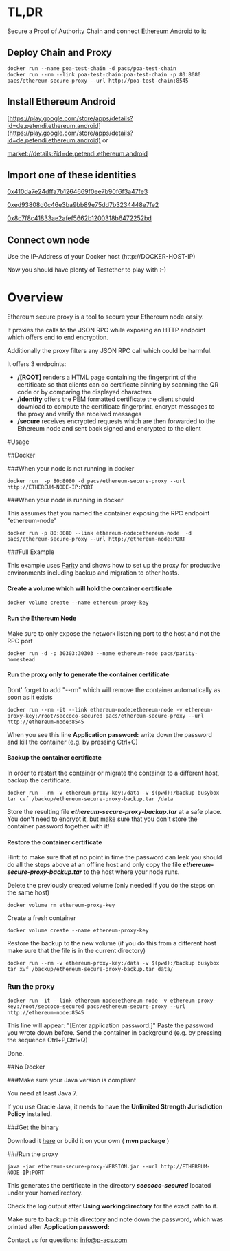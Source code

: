 # TL,DR

Secure a Proof of Authority Chain and connect [Ethereum Android](https://ethereum-android.com) to it:

## Deploy Chain and Proxy

    docker run --name poa-test-chain -d pacs/poa-test-chain
    docker run --rm --link poa-test-chain:poa-test-chain -p 80:8080 pacs/ethereum-secure-proxy --url http://poa-test-chain:8545
    
## Install Ethereum Android 
   
   [https://play.google.com/store/apps/details?id=de.petendi.ethereum.android](https://play.google.com/store/apps/details?id=de.petendi.ethereum.android) or
   
   [market://details:?id=de.petendi.ethereum.android](market://details:?id=de.petendi.ethereum.android)
    
## Import one of these identities
   
   [0x410da7e24dffa7b1264669f0ee7b90f6f3a47fe3](sample/test-pre1.pdf)
   
   [0xed93808d0c46e3ba9bb89e75dd7b3234448e7fe2](sample/test-pre2.pdf)
   
   [0x8c7f8c41833ae2afef5662b1200318b6472252bd](sample/test-pre3.pdf)
   
## Connect own node

Use the IP-Address of your Docker host (http://DOCKER-HOST-IP)

Now you should have plenty of Testether to play with :-)
   

# Overview

Ethereum secure proxy is a tool to secure your Ethereum node easily.

It proxies the calls to the JSON RPC while exposing an HTTP endpoint which offers end to end encryption.

Additionally the proxy filters any JSON RPC call which could be harmful.

It offers 3 endpoints:

+ __/[ROOT]__ renders a HTML page containing the fingerprint of the certificate so that clients can do certificate pinning by scanning the QR code or by comparing the displayed characters
+ __/identity__ offers the PEM formatted certificate the client should download to compute the certificate fingerprint, encrypt messages to the proxy and verify the received messages 
+ __/secure__  receives encrypted requests which are then forwarded to the Ethereum node and sent back signed and encrypted to the client


#Usage


##Docker


###When your node is not running in docker

    docker run  -p 80:8080 -d pacs/ethereum-secure-proxy --url http://ETHEREUM-NODE-IP:PORT


###When your node is running in docker

This assumes that you named the container exposing the RPC endpoint "ethereum-node"


    docker run -p 80:8080 --link ethereum-node:ethereum-node  -d pacs/ethereum-secure-proxy --url http://ethereum-node:PORT

###Full Example

This example uses [Parity](https://ethcore.io/parity.html) and shows how to set up the proxy for productive environments including backup and migration to other hosts.


#### Create a volume which will hold the container certificate

    docker volume create --name ethereum-proxy-key

#### Run the Ethereum Node

Make sure to only expose the network listening port to the host and not the RPC port
   
    docker run -d -p 30303:30303 --name ethereum-node pacs/parity-homestead
   
   
#### Run the proxy only to generate the container certificate

Dont' forget to add "--rm" which will remove the container automatically as soon as it exists
   
    docker run --rm -it --link ethereum-node:ethereum-node -v ethereum-proxy-key:/root/seccoco-secured pacs/ethereum-secure-proxy --url http://ethereum-node:8545

When you see this line __Application password:__ write down the password and kill the container (e.g. by pressing Ctrl+C)
   
#### Backup the container certificate

In order to restart the container or migrate the container to a different host, backup the certificate.
  
    docker run --rm -v ethereum-proxy-key:/data -v $(pwd):/backup busybox tar cvf /backup/ethereum-secure-proxy-backup.tar /data
  
Store the resulting file ___ethereum-secure-proxy-backup.tar___ at a safe place.
You don't need to encrypt it, but make sure that you don't store the container password together with it!
  
#### Restore the container certificate

Hint: to make sure that at no point in time the password can leak you should do all the steps above at an offline host and only copy the file ___ethereum-secure-proxy-backup.tar___ to the host where your node runs.

  Delete the previously created volume (only needed if you do the steps on the same host)
  
    docker volume rm ethereum-proxy-key
  
  Create a fresh container
  
    docker volume create --name ethereum-proxy-key
  
  Restore the backup to the new volume (if you do this from a different host make sure that the file is in the current directory)
  
    docker run --rm -v ethereum-proxy-key:/data -v $(pwd):/backup busybox tar xvf /backup/ethereum-secure-proxy-backup.tar data/


### Run the proxy

    docker run -it --link ethereum-node:ethereum-node -v ethereum-proxy-key:/root/seccoco-secured pacs/ethereum-secure-proxy --url http://ethereum-node:8545

This line will appear: "[Enter application password:]"
Paste the password you wrote down before.
Send the container in background (e.g. by pressing the sequence Ctrl+P,Ctrl+Q)

Done.

##No Docker

###Make sure your Java version is compliant

You need at least Java 7.

If you use Oracle Java, it needs to have the __Unlimited Strength Jurisdiction Policy__ installed.


###Get the binary
 
Download it [here](https://github.com/p-acs/ethereum-secure-proxy/releases)   or build it on your own ( __mvn package__ )

###Run the proxy

    java -jar ethereum-secure-proxy-VERSION.jar --url http://ETHEREUM-NODE-IP:PORT

This generates the certificate in the directory ___seccoco-secured___ located under your homedirectory. 

Check the log output after __Using workingdirectory__ for the exact path to it. 

Make sure to backup this directory and note down the password, which was printed after __Application password:__ 



Contact us for questions: [info@p-acs.com](mailto:info@p-acs.com)
